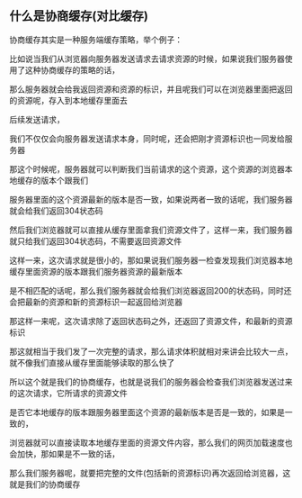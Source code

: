 ## 什么是协商缓存(对比缓存)

  协商缓存其实是一种服务端缓存策略，举个例子：
  
  比如说当我们从浏览器向服务器发送请求去请求资源的时候，如果说我们服务器使用了这种协商缓存的策略的话，

  那么服务器就会给我返回资源和资源的标识，并且呢我们可以在浏览器里面把返回的资源呢，存入到本地缓存里面去

  后续发送请求，

  我们不仅仅会向服务器发送请求本身，同时呢，还会把刚才资源标识也一同发给服务器

  那这个时候呢，服务器就可以判断我们当前请求的这个资源，这个资源的浏览器本地缓存的版本个跟我们

  服务器里面的这个资源最新的版本是否一致，如果说两者一致的话呢，我们服务器就会给我们返回304状态码

  然后我们浏览器就可以直接从缓存里面拿我们资源文件了，这样一来，我们服务器就只给我们返回304状态码，不需要返回资源文件

  这样一来，这次请求就是很小的，那如果说我们服务器一检查发现我们浏览器本地缓存里面资源的版本跟我们服务器资源的最新版本

  是不相匹配的话呢，那么我们服务器就会给我们浏览器返回200的状态码，同时还会把最新的资源和新的资源标识一起返回给浏览器

  那这样一来呢，这次请求除了返回状态码之外，还返回了资源文件，和最新的资源标识

  那这就相当于我们发了一次完整的请求，那么请求体积就相对来讲会比较大一点，就不像我们直接从缓存里面能够读取的那么快了

  所以这个就是我们的协商缓存，也就是说我们的服务器会检查我们浏览器发送过来的这次请求，它所请求的资源文件

  是否它本地缓存的版本跟服务器里面这个资源的最新版本是否是一致的，如果是一致的，
  
  浏览器就可以直接读取本地缓存里面的资源文件内容，那么我们的网页加载速度也会加快，那如果是不一致的话，

  那么我们服务器呢，就要把完整的文件(包括新的资源标识)再次返回给浏览器，这就是我们的协商缓存